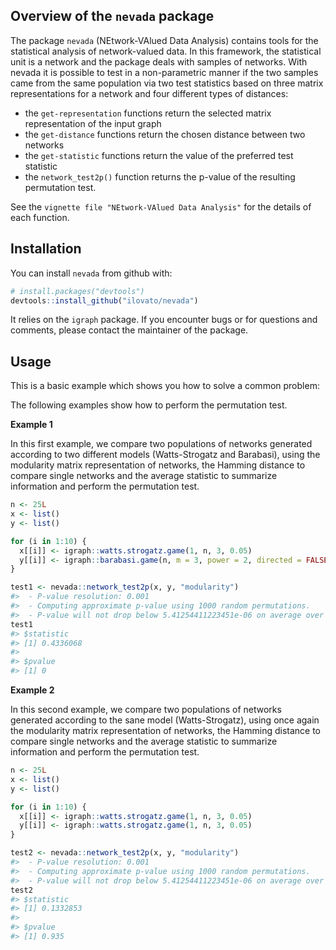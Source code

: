 
<!-- README.md is generated from README.Rmd. Please edit that file -->
Overview of the `nevada` package
--------------------------------

The package `nevada` (NEtwork-VAlued Data Analysis) contains tools for the statistical analysis of network-valued data. In this framework, the statistical unit is a network and the package deals with samples of networks. With nevada it is possible to test in a non-parametric manner if the two samples came from the same population via two test statistics based on three matrix representations for a network and four different types of distances:

-   the `get-representation` functions return the selected matrix representation of the input graph
-   the `get-distance` functions return the chosen distance between two networks
-   the `get-statistic` functions return the value of the preferred test statistic
-   the `network_test2p()` function returns the p-value of the resulting permutation test.

See the `vignette file "NEtwork-VAlued Data Analysis"` for the details of each function.

Installation
------------

You can install `nevada` from github with:

``` r
# install.packages("devtools")
devtools::install_github("ilovato/nevada")
```

It relies on the `igraph` package. If you encounter bugs or for questions and comments, please contact the maintainer of the package.

Usage
-----

This is a basic example which shows you how to solve a common problem:

The following examples show how to perform the permutation test.

**Example 1**

In this first example, we compare two populations of networks generated according to two different models (Watts-Strogatz and Barabasi), using the modularity matrix representation of networks, the Hamming distance to compare single networks and the average statistic to summarize information and perform the permutation test.

``` r
n <- 25L
x <- list()
y <- list()

for (i in 1:10) {
  x[[i]] <- igraph::watts.strogatz.game(1, n, 3, 0.05)
  y[[i]] <- igraph::barabasi.game(n, m = 3, power = 2, directed = FALSE)
}

test1 <- nevada::network_test2p(x, y, "modularity")
#>  - P-value resolution: 0.001
#>  - Computing approximate p-value using 1000 random permutations.
#>  - P-value will not drop below 5.41254411223451e-06 on average over repeated Monte-Carlo estimates.
test1
#> $statistic
#> [1] 0.4336068
#> 
#> $pvalue
#> [1] 0
```

**Example 2**

In this second example, we compare two populations of networks generated according to the sane model (Watts-Strogatz), using once again the modularity matrix representation of networks, the Hamming distance to compare single networks and the average statistic to summarize information and perform the permutation test.

``` r
n <- 25L
x <- list()
y <- list()

for (i in 1:10) {
  x[[i]] <- igraph::watts.strogatz.game(1, n, 3, 0.05)
  y[[i]] <- igraph::watts.strogatz.game(1, n, 3, 0.05)
}

test2 <- nevada::network_test2p(x, y, "modularity")
#>  - P-value resolution: 0.001
#>  - Computing approximate p-value using 1000 random permutations.
#>  - P-value will not drop below 5.41254411223451e-06 on average over repeated Monte-Carlo estimates.
test2
#> $statistic
#> [1] 0.1332853
#> 
#> $pvalue
#> [1] 0.935
```
